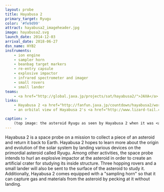 ```yaml
---
layout: probe
title: Hayabusa 2
primary_target: Ryugu
color: '#fe9d99'
attract: hayabusa2_imageheader.jpg
image: hayabusa2.svg
launch_date: 2014-12-03
arrival_date: 2018-06-27
dsn_name: HYB2
instruments:
    - ion engine
    - sampler horn
    - beanbag target markers
    - re-entry capsule
    - explosive impactor
    - infrared spectrometer and imager
    - small rovers
    - small lander
teams:
    - <a href="http://global.jaxa.jp/projects/sat/hayabusa2/">JAXA</a>
links:
    - Hayabusa 2 <a href="http://fanfun.jaxa.jp/countdown/hayabusa2/works.html">fan art</a>
    - an orbital view of Hayabusa 2's <a href="http://www.lizard-tail.com/isana/hayabusa2/">current position</a> in space

caption: >
    (top image: the asteroid Ryugu as seen by Hayabusa 2 when it was <a href="http://www.hayabusa2.jaxa.jp/topics/20180711je/index_e.html">20 km away</a>, JAXA, University of Tokyo, Kochi University, Rikkyo University, Nagoya University, Chiba Institute of Technology, Meiji University, University of Aizu and AIST.
---
```

Hayabusa 2 is a space probe on a mission to collect a piece of an asteroid and return it back to Earth. Hayabusa 2 hopes to learn more about the origin and evolution of the solar system by landing various devices on the primordial asteroid called Ryugu. Among other activities, the space probe intends to hurl an explosive impactor at the asteroid in order to create an artificial crater for studying its inside structure. Three hopping rovers and a small lander will also be sent to the surface of the asteroid to study it. Additionally, Hayabusa 2 comes equipped with a "sampling horn" so that it can capture gas and materials from the asteroid by pecking at it without landing.



